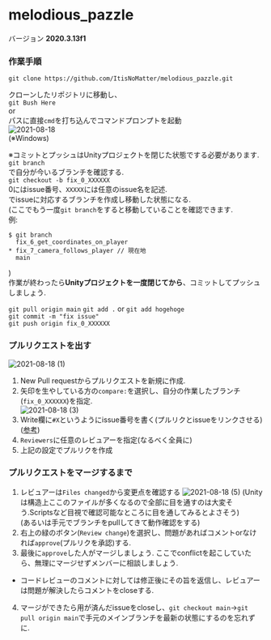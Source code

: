 # melodious_pazzle
バージョン
**2020.3.13f1**

### 作業手順
`git clone https://github.com/ItisNoMatter/melodious_pazzle.git`  
  
クローンしたリポジトリに移動し、  
`git Bush Here`  
or  
パスに直接`cmd`を打ち込んでコマンドプロンプトを起動  
![2021-08-18](https://user-images.githubusercontent.com/60646787/129768468-68da948c-b6e7-408b-a289-13c0ed41f86c.png)  
(※Windows)  
  
※コミットとプッシュはUnityプロジェクトを閉じた状態でする必要があります.  
`git branch`  
で自分が今いるブランチを確認する.   
`git checkout -b fix_0_XXXXXX`  
0にはissue番号、`XXXXX`には任意のissue名を記述.  
でissueに対応するブランチを作成し移動した状態になる.  
(ここでもう一度`git branch`をすると移動していることを確認できます.  
例:  
```
$ git branch  
  fix_6_get_coordinates_on_player  
* fix_7_camera_follows_player // 現在地  
  main  
```  
)  
作業が終わったら**Unityプロジェクトを一度閉じてから**、コミットしてプッシュしましょう.  
  
`git pull origin main`
`git add .` or `git add hogehoge`  
`git commit -m "fix issue"`  
`git push origin fix_0_XXXXXX`  
  
### プルリクエストを出す  
![2021-08-18 (1)](https://user-images.githubusercontent.com/60646787/129770683-7c7f2ec4-7596-4a79-b577-521640c96640.png)  
1. New Pull requestからプルリクエストを新規に作成.  
2. 矢印を生やしている方の`compare:`を選択し、自分の作業したブランチ(`fix_0_XXXXXX`)を指定.  
![2021-08-18 (3)](https://user-images.githubusercontent.com/60646787/129771016-2acf68e7-7d7e-4923-b2f8-fbdefc3ed17f.png)  
3. Write欄に`#X`というようにissue番号を書く(プルリクとissueをリンクさせる)  ([参考](https://docs.github.com/ja/issues/tracking-your-work-with-issues/creating-issues/linking-a-pull-request-to-an-issue))  
4. `Reviewers`に任意のレビュアーを指定(なるべく全員に)  
5. 上記の設定でプルリクを作成

### プルリクエストをマージするまで
1. レビュアーは`Files changed`から変更点を確認する ![2021-08-18 (5)](https://user-images.githubusercontent.com/60646787/129772560-17a9b75e-6fbd-4652-aaf7-aac1c3eb32bb.png)
(Unityは構造上ここのファイルが多くなるので全部に目を通すのは大変そう.Scriptsなど目視で確認可能なところに目を通してみるとよさそう)  
(あるいは手元でブランチをpullしてきて動作確認をする)  
2. 右上の緑のボタン(`Review change`)を選択し、問題があればコメントorなければ`approve`(プルリクを承認)する.  
3. 最後に`approve`した人がマージしましょう. ここでconflictを起こしていたら、無理にマージせずメンバーに相談しましょう.  
  - コードレビューのコメントに対しては修正後にその旨を返信し、レビュアーは問題が解決したらコメントをcloseする.  
4. マージができたら用が済んだissueをcloseし、`git checkout main`→`git pull origin main`で手元のメインブランチを最新の状態にするのを忘れずに.
